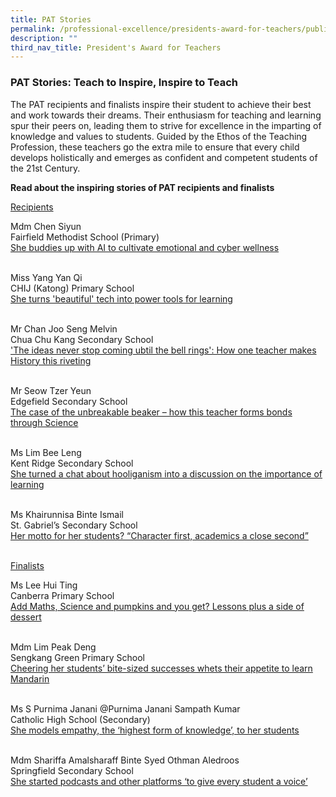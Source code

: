 ```yaml
---
title: PAT Stories
permalink: /professional-excellence/presidents-award-for-teachers/publication/
description: ""
third_nav_title: President's Award for Teachers
---
```

### PAT Stories: Teach to Inspire, Inspire to Teach

The PAT recipients and finalists inspire their student to achieve their best and work towards their dreams. Their enthusiasm for teaching and learning spur their peers on, leading them to strive for excellence in the imparting of knowledge and values to students.&nbsp;Guided by the Ethos of the Teaching Profession, these teachers go the extra mile to ensure that every child develops holistically and emerges as confident and competent students of the 21st&nbsp;Century.

**Read about the inspiring stories of PAT recipients and finalists**


<u>Recipients</u><br>
	
Mdm Chen Siyun<br>
Fairfield Methodist School (Primary)<br>
<a target="_blank" href="http://www.schoolbag.edu.sg/story/she-buddies-up-with-ai-to-cultivate-emotional-and-cyber-wellness">She buddies up with AI to cultivate emotional and cyber wellness</a><br><br>

Miss Yang Yan Qi<br>
CHIJ (Katong) Primary School<br>
<a target="_blank" href="http://www.schoolbag.edu.sg/story/she-turns-beautiful-tech-into-power-tools-for-learning"> She turns 'beautiful' tech into power tools for learning</a><br><br>

Mr Chan Joo Seng Melvin<br>
Chua Chu Kang Secondary School<br>
<a target="_blank" href="https://www.schoolbag.edu.sg/story/she-gives-students-the-language-and-tools-to-express-their-passions-and-concerns"> 'The ideas never stop coming ubtil the bell rings': How one teacher makes History this riveting</a><br><br>

Mr Seow Tzer Yeun<br>
Edgefield Secondary School<br>
<a target="_blank" href="https://www.schoolbag.edu.sg/story/the-case-of-the-unbreakable-beaker-how-this-teacher-forms-bonds-through-science"> The case of the unbreakable beaker – how this teacher forms bonds through Science</a> <br><br>


Ms Lim Bee Leng<br>
Kent Ridge Secondary School<br>
<a target="_blank" href="https://www.schoolbag.edu.sg/story/she-turned-a-chat-about-hooliganism-into-a-discussion-on-the-importance-of-learning"> She turned a chat about hooliganism into a discussion on the importance of learning </a><br><br>

Ms Khairunnisa Binte Ismail<br>
St. Gabriel’s Secondary School<br>
<a target="_blank" href="https://www.schoolbag.edu.sg/story/her-motto-for-her-students-character-first-academics-a-close-second"> Her motto for her students? “Character first, academics a close second”</a><br><br>

<u>Finalists</u><br>
	
Ms Lee Hui Ting<br>
Canberra Primary School<br>
<a target="_blank" href="https://www.schoolbag.edu.sg/story/add-maths-science-and-pumpkins-and-you-get-lessons-plus-a-side-of-dessert"> Add Maths, Science and pumpkins and you get? Lessons plus a side of dessert</a><br><br>

Mdm Lim Peak Deng<br>
Sengkang Green Primary School<br>
<a target="_blank" href="https://www.schoolbag.edu.sg/story/cheering-her-students-bite-sized-successes-whets-their-appetite-to-learn-mandarin">Cheering her students’ bite-sized successes whets their appetite to learn Mandarin</a><br><br>

Ms S Purnima Janani @Purnima Janani Sampath Kumar<br>
Catholic High School (Secondary)<br>
<a target="_blank" href="https://www.schoolbag.edu.sg/story/she-models-empathy-the-highest-form-of-knowledge-to-her-students">She models empathy, the ‘highest form of knowledge’, to her students</a><br><br>

Mdm Shariffa Amalsharaff Binte Syed Othman Aledroos<br>
Springfield Secondary School<br>
<a target="_blank" href="https://www.schoolbag.edu.sg/story/she-started-podcasts-and-other-platforms-to-give-every-student-a-voice"> She started podcasts and other platforms ‘to give every student a voice’</a><br><br>